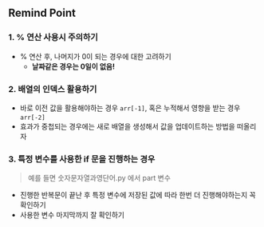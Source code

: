 ## Remind Point 
### 1. % 연산 사용시 주의하기 
+ % 연산 후, 나머지가 0이 되는 경우에 대한 고려하기
   +  **날짜같은 경우는 0일이 없음!**
### 2. 배열의 인덱스 활용하기 
+ 바로 이전 값을 활용해야하는 경우 `arr[-1]`, 혹은 누적해서 영향을 받는 경우 `arr[-2]`
+ 효과가 중첩되는 경우에는 새로 배열을 생성해서 값을 업데이트하는 방법을 떠올리자
### 3. 특정 변수를 사용한 if 문을 진행하는 경우 
> 예를 들면 숫자문자열과영단어.py 에서 part 변수 
+ 진행한 반복문이 끝난 후 특정 변수에 저장된 값에 따라 한번 더 진행해야하는지 꼭 확인하기
+ 사용한 변수 마지막까지 잘 확인하기
